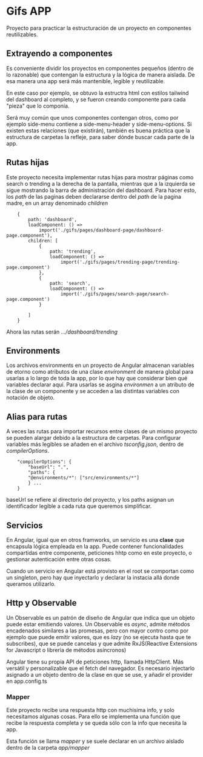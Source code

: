 # Gifs APP
Proyecto para practicar la estructuración de un proyecto en componentes reutilizables.

## Extrayendo a componentes
Es conveniente dividir los proyectos en componentes pequeños (dentro de lo razonable) que contengan la estructura y la lógica de manera aislada. De esa manera una app será más mantenible, legible y reutilizable.

En este caso por ejemplo, se obtuvo la estructra html con estilos tailwind del dashboard al completo, y se fueron creando componente para cada "pieza" que lo componía.

Será muy común que unos componentes contengan otros, como por ejemplo side-menu contiene a side-menu-header y side-menu-options. Si existen estas relaciones (que existirán), también es buena práctica que la estructura de carpetas la refleje, para saber dónde buscar cada parte de la app.


## Rutas hijas
Este proyecto necesita implementar rutas hijas para mostrar páginas como search o trending a la derecha de la pantalla, mientras que a la izquierda se sigue mostrando la barra de administración del dashboard.
Para hacer esto, los *path* de las paginas deben declararse dentro del *path* de la pagina madre, en un array denominado *children*

        {
            path: 'dashboard',
            loadComponent: () => 
                import('./gifs/pages/dashboard-page/dashboard-page.component'),
            children: [
                {
                    path: 'trending',
                    loadComponent: () => 
                        import('./gifs/pages/trending-page/trending-page.component')
                },
                {
                    path: 'search',
                    loadComponent: () => 
                        import('./gifs/pages/search-page/search-page.component')
                }

            ]
        }

Ahora las rutas serán *.../dashboard/trending*

## Environments
Los archivos environments en un proyecto de Angular almacenan variables de etorno como atributos de una clase *environment* de manera global para usarlas a lo largo de toda la app, por lo que hay que considerar bien qué variables declarar aquí.
Para usarlas se asgina *environmen* a un atributo de la clase de un componente y se acceden a las distintas variables con notación de objeto.

## Alias para rutas
A veces las rutas para importar recursos entre clases de un mismo proyecto se pueden alargar debido a la estructura de carpetas.
Para configurar variables más legibles se añaden en el archivo *tsconfig.json*, dentro de *compilerOptions*.

        "compilerOptions": {
            "baseUrl": ".",
            "paths": {
            "@environments/*": ["src/environments/*"]
            } ... 
        }
baseUrl se refiere al directorio del proyecto, y los paths asignan un identificador legible a cada ruta que queremos simplificar.

## Servicios

En Angular, igual que en otros framworks, un servicio es una **clase** que encapsula lógica empleada en la app. Puede contener funcionalidades compartidas entre componente, peticiones hhtp como en este proyecto, o gestionar autenticación entre otras cosas.

Cuando un servicio en Angular está provisto en el root se comportan como un singleton, pero hay que inyectarlo y declarar la instacia allá donde queramos utilizarlo.

## Http y Observable
Un Observable es un patrón de diseño de Angular que indica que un objeto puede estar emitiendo valores. Un Observable es *async*, admite métodos encadenados similares a las promesas, pero con mayor contro como por ejemplo que puede emitir valores, que es *lazy* (no se ejecuta hasta que te subscribes), que se puede cancelas y que admite RxJS(Reactive Extensions for Javascript o libreria de métodos asíncronos)

Angular tiene su propia API de peticiones http, llamada HttpClient. Más versátil y personalizable que el fetch del navegador. Es necesario injectarlo asignado a un objeto dentro de la clase en que se use, y añadir el provider en app.config.ts

### Mapper
Este proyecto recibe una respuesta http con muchisima info, y solo necesitamos algunas cosas. Para ello se implementa una función que recibe la respuesta completa y se queda sólo con la info que necesita la app.

Esta función se llama *mapper* y se suele declarar en un archivo aislado dentro de la carpeta *app/mapper*

